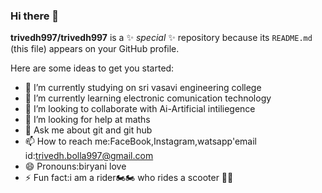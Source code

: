 ### Hi there 👋


**trivedh997/trivedh997** is a ✨ _special_ ✨ repository because its `README.md` (this file) appears on your GitHub profile.

Here are some ideas to get you started:

- 🔭 I’m currently studying on sri vasavi engineering college
- 🌱 I’m currently learning electronic comunication technology
- 👯 I’m looking to collaborate with Ai-Artificial intiliegence
- 🤔 I’m looking for help at maths
- 💬 Ask me about git and git hub
- 📫 How to reach me:FaceBook,Instagram,watsapp'email id:trivedh.bolla997@gmail.com
- 😄 Pronouns:biryani love
- ⚡ Fun fact:i am a rider🏍🏍 who rides a scooter 🛵🛵

